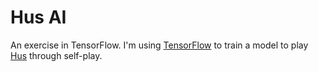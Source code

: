 # Hus AI

An exercise in TensorFlow. 
I'm using [TensorFlow](https://www.tensorflow.org) to train a model to play
[Hus](https://mancala.fandom.com/wiki/Hus) through self-play.
